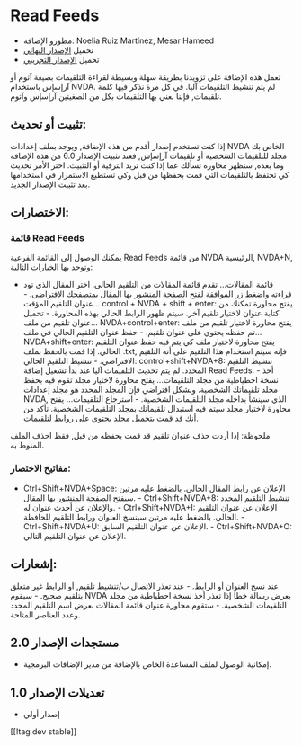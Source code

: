 # Read Feeds #

* مطورو الإضافة: Noelia Ruiz Martínez, Mesar Hameed
* تحميل [الإصدار النهائي][2]
* تحميل [الإصدار التجريبي][1]

تعمل هذه الإضافة على تزويدنا بطريقة سهلة وبسيطة لقراءة التلقيمات بصيغة آتوم
أو آرإسإس باستخدام NVDA. لم يتم تنشيط التلقيمات آليا. في كل مرة نذكر فيها
كلمة تلقيمات, فإننا نعني بها التلقيمات بكل من الصغيتين آرإسإس وآتوم.

## تثبيت أو تحديث: ##

إذا كنت تستخدم إصدار أقدم من هذه الإضافة, ويوجد بملف إعدادات NVDA الخاص بك
مجلد للتلقيمات الشخصية أو تلقيمات آرإسإس, فعند تثبيت الإصدار 6.0 من هذه
الإضافة وما بعده, ستظهر محاورة تسألك عما إذا كنت تريد الترقية أو
التثبيت. اختر الأمر تحديث كي تحتفظ بالتلقيمات التي قمت بحفظها من قبل وكي
تستطيع الاستمرار في استخدامها بعد تثبيت الإصدار الجديد.

## الاختصارات: ##

### قائمة Read Feeds ###

يمكنك الوصول إلى القائمة الفرعية Read Feeds من قائمة NVDA الرئيسية, NVDA+N,
وتوجد بها الخيارات التالية:

- قائمة المقالات... تقدم قائمة المقالات من التلقيم الحالي. اختر المقال الذي
تود قراءته واضغط زر الموافقة لفتح الصفحة المنشور بها المقال بمتصفحك
الافتراضي.  - عنوان التلقيم المؤقت... control + NVDA + shift + enter: يفتح
محاورة تمكنك من كتابة عنوان لاختيار تلقيم آخر. سيتم ظهور الرابط الحالي بهذه
المحاورة.  - تحميل عنوان تلقيم من ملف... NVDA+control+enter: يفتح محاورة
لاختيار تلقيم من ملف تم حفظه يحتوي على عنوان تلقيم.  - حفظ عنوان التلقيم
الحالي في ملف... NVDA+shift+enter: يفتح محاورة لاختيار ملف كي يتم فيه حفظ
عنوان التلقيم الحالي. إذا قمت بالحفظ بملف .txt, فإنه سيتم استخدام هذا
التلقيم على أنه التلقيم الافتراضي.  - تنشيط التلقيم الحالي:
control+shift+NVDA+8: تنشيط التلقيم المحدد. لم يتم تحديث التلقيمات آليا عند
بدأ تشغيل إضافة Read Feeds.  - أخذ نسخة احطياطية من مجلد التلقيمات... يفتح
محاورة لاختيار مجلد تقوم فيه بحفظ مجلد تلقيماتك الشخصية. وبشكل افتراضي فإن
المجلد المحدد هو مجلد إعدادات NVDA, الذي سينشأ بداخله مجلد التلقيمات
الشخصية.  - استرجاع التلقيمات... يفتح محاورة لاختيار مجلد سيتم فيه استبدال
تلقيماتك بمجلد التلقيمات الشخصية. تأكد من أنك قد قمت بتحميل مجلد يحتوي على
روابط لتلقيمات.

ملحوظة: إذا أردت حذف عنوان تلقيم قد قمت بحفظه من قبل, فقط احذف الملف المنوط
به.

### مفاتيح الاختصار: ###

- Ctrl+Shift+NVDA+Space: الإعلان عن رابط المقال الحالي. بالضغط عليه مرتين
سيفتح الصفحة المنشور بها المقال.  - Ctrl+Shift+NVDA+8: تنشيط التلقيم المحدد
والإعلان عن أحدث عنوان له.  - Ctrl+Shift+NVDA+I: الإعلان عن عنوان التلقيم
الحالي. بالضغط عليه مرتين سينسخ العنوان ورابط التلقيم للحافظة.  -
Ctrl+Shift+NVDA+U: الإعلان عن عنوان التلقيم السابق.  - Ctrl+Shift+NVDA+O:
الإعلان عن عنوان التلقيم التالي.

## إشعارات: ##

عند نسخ العنوان أو الرابط.  - عند تعذر الاتصال ب/تنشيط تلقيم, أو الرابط غير
متعلق بتلقيم صحيح.  - سيقوم NVDA بعرض رسالة خطأ إذا تعذر أخذ نسخة احطياطية
من مجلد التلقيمات الشخصية.  - ستقوم محاورة عنوان قائمة المقالات بعرض اسم
التلقيم المحدد وعدد العناصر المتاحة.

## مستجدات الإصدار 2.0 ##
*	 إمكانية الوصول لملف المساعدة الخاص بالإضافة من مدير الإضافات البرمجية.

## تعديلات الإصدار 1.0 ##
*	 إصدار أولي

[[!tag dev stable]]

[1]: http://addons.nvda-project.org/files/get.php?file=rf-dev

[2]: http://addons.nvda-project.org/files/get.php?file=rf
